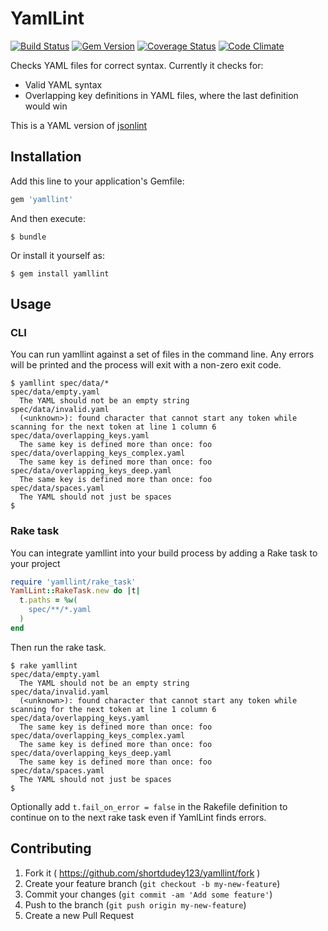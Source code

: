 # YamlLint

[![Build Status](https://travis-ci.org/shortdudey123/yamllint.svg?branch=master)](https://travis-ci.org/shortdudey123/yamllint)
[![Gem Version](http://img.shields.io/gem/v/yamllint.svg)](https://rubygems.org/gems/yamllint)
[![Coverage Status](https://coveralls.io/repos/shortdudey123/yamllint/badge.svg?branch=master)](https://coveralls.io/r/shortdudey123/yamllint?branch=master)
[![Code Climate](https://codeclimate.com/github/shortdudey123/yamllint/badges/gpa.svg)](https://codeclimate.com/github/shortdudey123/yamllint)

Checks YAML files for correct syntax.  Currently it checks for:

 * Valid YAML syntax
 * Overlapping key definitions in YAML files, where the last definition would win

This is a YAML version of [jsonlint](https://github.com/dougbarth/jsonlint)

## Installation

Add this line to your application's Gemfile:

```ruby
gem 'yamllint'
```

And then execute:

    $ bundle

Or install it yourself as:

    $ gem install yamllint

## Usage

### CLI

You can run yamllint against a set of files in the command line. Any errors will be printed and the process will exit with a non-zero exit code.

```
$ yamllint spec/data/*
spec/data/empty.yaml
  The YAML should not be an empty string
spec/data/invalid.yaml
  (<unknown>): found character that cannot start any token while scanning for the next token at line 1 column 6
spec/data/overlapping_keys.yaml
  The same key is defined more than once: foo
spec/data/overlapping_keys_complex.yaml
  The same key is defined more than once: foo
spec/data/overlapping_keys_deep.yaml
  The same key is defined more than once: foo
spec/data/spaces.yaml
  The YAML should not just be spaces
$
```

### Rake task

You can integrate yamllint into your build process by adding a Rake task to your project

```ruby
require 'yamllint/rake_task'
YamlLint::RakeTask.new do |t|
  t.paths = %w(
    spec/**/*.yaml
  )
end
```

Then run the rake task.

```
$ rake yamllint
spec/data/empty.yaml
  The YAML should not be an empty string
spec/data/invalid.yaml
  (<unknown>): found character that cannot start any token while scanning for the next token at line 1 column 6
spec/data/overlapping_keys.yaml
  The same key is defined more than once: foo
spec/data/overlapping_keys_complex.yaml
  The same key is defined more than once: foo
spec/data/overlapping_keys_deep.yaml
  The same key is defined more than once: foo
spec/data/spaces.yaml
  The YAML should not just be spaces
$
```

Optionally add `t.fail_on_error = false` in the Rakefile definition to continue on to the next rake task even if YamlLint finds errors.

## Contributing

1. Fork it ( https://github.com/shortdudey123/yamllint/fork )
2. Create your feature branch (`git checkout -b my-new-feature`)
3. Commit your changes (`git commit -am 'Add some feature'`)
4. Push to the branch (`git push origin my-new-feature`)
5. Create a new Pull Request
